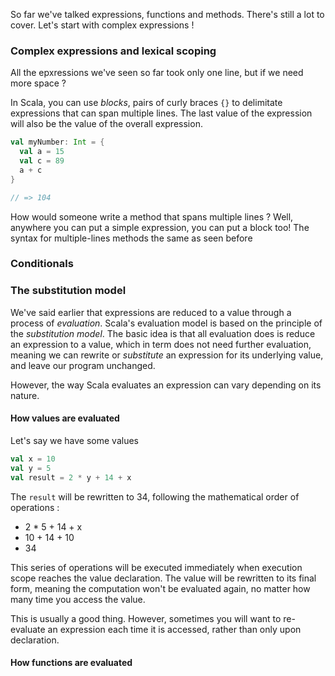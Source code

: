 So far we've talked expressions, functions and methods. There's still a lot to cover. Let's start
with complex expressions !

### Complex expressions and lexical scoping

All the epxressions we've seen so far took only one line, but if we need more space ?

In Scala, you can use *blocks*, pairs of curly braces `{}` to delimitate expressions that can span multiple lines.
The last value of the expression will also be the value of the overall expression.

```scala
val myNumber: Int = {
  val a = 15
  val c = 89
  a + c
}

// => 104
```

How would someone write a method that spans multiple lines ? Well, anywhere you can put a simple expression,
you can put a block too! The syntax for multiple-lines methods the same as seen before


### Conditionals

### The substitution model

We've said earlier that expressions are reduced to a value through a process of *evaluation*. Scala's evaluation model is based on the principle of the *substitution model*.
The basic idea is that all evaluation does is reduce an expression to a value, which in term does not need further evaluation, meaning we can rewrite or *substitute* an expression
for its underlying value, and leave our program unchanged.

However, the way Scala evaluates an expression can vary depending on its nature.

#### How values are evaluated

Let's say we have some values

```scala
val x = 10
val y = 5
val result = 2 * y + 14 + x
```

The `result` will be rewritten to 34, following the mathematical order of operations :

- 2 * 5 + 14 + x
- 10 + 14 + 10
- 34

This series of operations will be executed immediately when execution scope reaches the value declaration.
 The value will be rewritten to its final form, meaning the computation won't be evaluated again, 
 no matter how many time you access the value.

This is usually a good thing. However, sometimes you will want to re-evaluate an expression each time it is accessed, rather 
than only upon declaration.

#### How functions are evaluated
